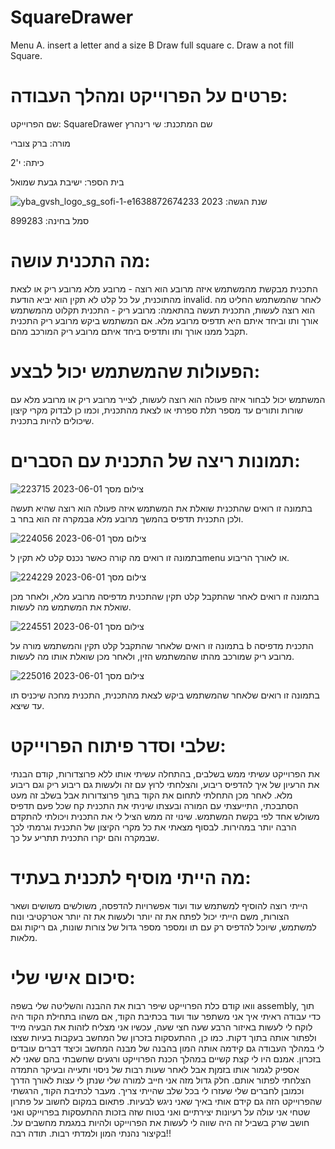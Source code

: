# SquareDrawer
Menu
A. insert a letter and a size
B Draw full square
c. Draw a not fill Square.
# פרטים על הפרוייקט ומהלך העבודה:
שם הפרוייקט: SquareDrawer
שם המתכנת: שי רינהרץ

מורה: ברק צוברי 

כיתה: י'2

בית הספר: ישיבת גבעת שמואל

![yba_gvsh_logo_sg_sofi-1-e1638872674233](https://github.com/baraksu/SquareDrawer/assets/131433824/cd878c8c-0c57-468f-bb54-82f0e40d1156)
שנת הגשה: 2023

סמל בחינה: 899283
# מה התכנית עושה: 
התכנית מבקשת מהמשתמש איזה מרובע הוא רוצה - מרובע מלא מרובע ריק או לצאת מהתוכנית, על כל קלט לא תקין הוא יביא הודעת invalid.
לאחר שהמשתמש החליט מה הוא רוצה לעשות, התכנית תעשה בהתאמה: מרובע ריק - התכנית תקלוט מהמשתמש אורך ותו וביחד איתם היא תדפיס מרובע מלא.
אם המשתמש ביקש מרובע ריק התכנית תקבל ממנו אורך ותו ותדפיס ביחד איתם מרובע ריק המורכב מהם. 
# הפעולות שהמשתמש יכול לבצע:
המשתמש יכול לבחור איזה פעולה הוא רוצה לעשות, לצייר מרובע ריק או מרובע מלא עם שורות ותורים עד מספר תלת ספרתי או לצאת מהתכנית, וכמו כן לבדוק 
מקרי קיצון שיכולים להיות בתכנית.
# תמונות ריצה של התכנית עם הסברים:

![צילום מסך 2023-06-01 223715](https://github.com/baraksu/SquareDrawer/assets/131433824/795ed621-e0af-4b27-be8d-0063b3b8a630)

בתמונה זו רואים שהתכנית שואלת את המשתמש איזה פעולה הוא רוצה שהיא תעשה במקרה זה הוא בחר בa ולכן התכנית תדפיס בהמשך מרובע מלא.

![צילום מסך 2023-06-01 224056](https://github.com/baraksu/SquareDrawer/assets/131433824/31fa1cab-539b-4d56-b19c-dae5d71377b1)

בתמונה זו רואים מה קורה כאשר נכנס קלט לא תקין לmenu או לאורך הריבוע.

![צילום מסך 2023-06-01 224229](https://github.com/baraksu/SquareDrawer/assets/131433824/de0ca0a8-0c62-4e0b-b3f8-14ff6fdbddb9)

בתמונה זו רואים לאחר שהתקבל קלט תקין שהתכנית מדפיסה מרובע מלא, ולאחר מכן שואלת את המשתמש מה לעשות.

![צילום מסך 2023-06-01 224551](https://github.com/baraksu/SquareDrawer/assets/131433824/df529d0a-602b-4e8b-90ec-741ab3688087)

בתמונה זו רואים שלאחר שהתקבל קלט תקין והמשתמש מורה על b התכנית מדפיסה מרובע ריק שמורכב מהתו שהמשתמש הזין, ולאחר מכן שואלת אותו מה לעשות.

![צילום מסך 2023-06-01 225016](https://github.com/baraksu/SquareDrawer/assets/131433824/604999c4-3373-4058-aaff-855d074a3d28)

בתמונה זו רואים שלאחר שהמשתמש ביקש לצאת מהתכנית, התכנית מחכה שיכניס תו עד שיצא.

# שלבי וסדר פיתוח הפרוייקט:
את הפרוייקט עשיתי ממש בשלבים, בהתחלה עשיתי אותו ללא פרוצדורות, קודם הבנתי את הרעיון של איך להדפיס ריבוע, והצלחתי לרוץ עם זה ולעשות גם ריבוע ריק וגם ריבוע מלא.
לאחר מכן התחלתי לתחום את הקוד בתוך פרוצדורות אבל בשלב זה מעט הסתבכתי, התייעצתי עם המורה ובעצתו שיניתי את התכנית קח שכל פעם תדפיס משולש אחד לפי בקשת המשתמש.
שינוי זה ממש הציל לי את התכנית ויכולתי להתקדם הרבה יותר במהירות. לבסוף מצאתי את כל מקרי הקיצון של התכנית וגרמתי לכך שבמקרה והם יקרו התכנית תתריע על כך.
# מה הייתי מוסיף לתכנית בעתיד:
הייתי רוצה להוסיף למשתמש עוד ועוד אפשרויות להדפסה, משולשים משושים ושאר הצורות, משם הייתי יכול לפתח את זה יותר ולעשות את זה יותר אטרקטיבי ונוח למשתמש, שיוכל
להדפיס רק עם תו ומספר מספר גדול של צורות שונות, גם ריקות וגם מלאות.
# סיכום אישי שלי:
וואו קודם כלת הפרוייקט שיפר רבות את ההבנה והשליטה שלי בשפה assembly, תוך כדי עבודה ראיתי איך אני משתפר עוד ועוד בכתיבת הקוד, אם משהו בתחילת הקוד היה לוקח לי 
לעשות באיזור הרבע שעה חצי שעה, עכשיו אני מצליח לזהות את הבעיה מייד ולפתור אותה בתוך דקות. כמו כן, ההתעסקות בזכרון של המחשב בעקבות בעיות שצצו לי במהלך העבודה
גם קידמה אותה המון בהבנה של מבנה המחשב וכיצד דברים עובדים בזכרון. אמנם היו לי קצת קשיים במהלך הכנת הפרוייקט ורגעים שחשבתי בהם שאני לא אספיק לגמור אותו בזמןת אבל
לאחר שעות רבות של ניסוי ותעייה ובעיקר התמדה הצלחתי לפתור אותם. חלק גדול מזה אני חייב למורה שלי שנתן לי עצות לאורך הדרך וכמובן לחברים שלי שעזרו לי בכל שלב שהייתי 
צריך.
מעבר לכתיבת הקוד, הרגשתי שהפרוייקט הזה גם קידם אותי באיך שאני ניגש לבעיות. פתאום במקום לחשוב על פתרון שטחי אני עולה על רעיונות יצירתיים ואני בטוח שזה בזכות ההתעסקות
בפרוייקט ואני חושב שרק בשביל זה היה שווה לי לעשות את הפרוייקט ולהיות במגמת מחשבים על. בקיצור נהנתי המון ולמדתי רבות. תודה רבה!!
